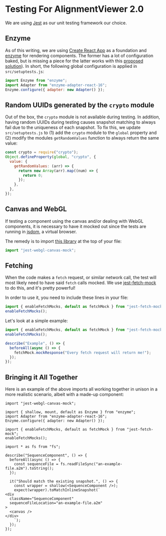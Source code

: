 # Testing For AlignmentViewer 2.0

We are using [Jest](https://facebook.github.io/jest) as our unit testing framework our choice.

## Enzyme

As of this writing, we are using [Create React App](https://create-react-app.dev/) as a foundation and [enzyme](https://airbnb.io/enzyme/) for rendering components. The former has a lot of configuration baked, but is missing a piece for the latter works with this [proposed solution](https://create-react-app.dev/docs/running-tests/#srcsetuptestsjs)). In short, the following global configuration is applied in `src/setuptests.js`:

```js
import Enzyme from "enzyme";
import Adapter from "enzyme-adapter-react-16";
Enzyme.configure({ adapter: new Adapter() });
```

## Random UUIDs generated by the `crypto` module

Out of the box, the `crypto` module is not available during testing. In addition, having random UUIDs during testing causes snapshot matching to always fail due to the uniqueness of each snapshot. To fix this, we update `src/setuptests.js` to (1) add the `crypto` module to the `global` property and (2) modify the modules `getRandomValues` function to always return the same value:

```js
const crypto = require("crypto");
Object.defineProperty(global, "crypto", {
  value: {
    getRandomValues: (arr) => {
      return new Array(arr).map((num) => {
        return 0;
      });
    },
  },
});
```

## Canvas and WebGL

If testing a component using the canvas and/or dealing with WebGL components, it is necessary to have it mocked out since the tests are running in [jsdom](https://github.com/jsdom/jsdom), a virtual browser.

The remedy is to import [this library](https://www.npmjs.com/package/jest-webgl-canvas-mock) at the top of your file:

```ts
import "jest-webgl-canvas-mock";
```

## Fetching

When the code makes a `fetch` request, or similar network call, the test will most likely need to have said `fetch` calls mocked. We use [jest-fetch-mock](https://www.npmjs.com/package/jest-fetch-mock) to do this, and it's pretty powerful!

In order to use it, you need to include these lines in your file:

```ts
import { enableFetchMocks, default as fetchMock } from "jest-fetch-mock";
enableFetchMocks();
```

Let's look at a simple example:

```ts
import { enableFetchMocks, default as fetchMock } from "jest-fetch-mock";
enableFetchMocks();

describe("Example", () => {
  beforeAll(async () => {
    fetchMock.mockResponse("Every fetch request will return me!");
  });
});
```

## Bringing it All Together

Here is an example of the above imports all working together in unison in a more realistic scenario, albeit with a made-up component:

```tsx
import "jest-webgl-canvas-mock";

import { shallow, mount, default as Enzyme } from "enzyme";
import Adapter from "enzyme-adapter-react-16";
Enzyme.configure({ adapter: new Adapter() });

import { enableFetchMocks, default as fetchMock } from "jest-fetch-mock";
enableFetchMocks();

import * as fs from "fs";

describe("SequenceComponent", () => {
  beforeAll(async () => {
    const sequenceFile = fs.readFileSync("an-example-file.a2m").toString();
  });

  it("Should match the existing snapshot.", () => {
    const wrapper = shallow(<SequenceComponent />);
    expect(wrapper).toMatchInlineSnapshot(`
<div
  className="SequenceComponent"
  sequenceFileLocation="an-example-file.a2m"
>
  <canvas />
</div>
    `);
  });
});
```
